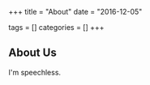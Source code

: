 +++
title = "About"
date = "2016-12-05"

tags = []
categories = []
+++

## About Us

I'm speechless.
